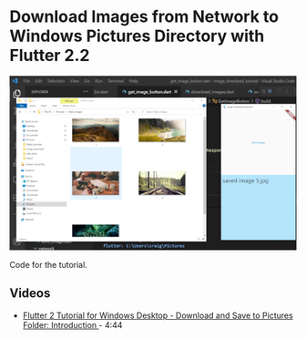 # Download Images from Network to Windows Pictures Directory with Flutter 2.2

![picsum screenshot](docs/screenshot_picsum.png)

Code for the tutorial.

## Videos

* [Flutter 2 Tutorial for Windows Desktop - Download and Save to Pictures Folder: Introduction ](https://youtu.be/8ZO3waTBCW0) - 4:44
